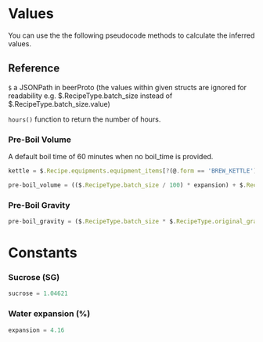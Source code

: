 # Values
 
You can use the the following pseudocode methods to calculate the inferred values.

## Reference

`$` a JSONPath in beerProto (the values within given structs are ignored for readability e.g. $.RecipeType.batch_size instead of $.RecipeType.batch_size.value)

`hours()` function to return the number of hours.

### Pre-Boil Volume
A default boil time of 60 minutes when no boil_time is provided.

```javascript
kettle = $.Recipe.equipments.equipment_items[?(@.form == 'BREW_KETTLE')]
```


```javascript
pre-boil_volume = (($.RecipeType.batch_size / 100) * expansion) + $.RecipeType.batch_size + (hours($.RecipeType.boil.boil_time) * kettle.boil_rate_per_hour)
```

### Pre-Boil Gravity
```javascript
pre-boil_gravity = ($.RecipeType.batch_size * $.RecipeType.original_gravity) / pre-boil_volume
```

# Constants

### Sucrose (SG)
```javascript
sucrose = 1.04621
```
### Water expansion (%)
```javascript
expansion = 4.16
```
